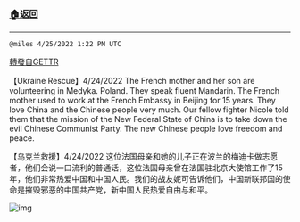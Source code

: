 ###  [:house:返回](README.md)
---


`@miles 4/25/2022 1:22 PM UTC`

[轉發自GETTR](https://gettr.com/post/p170sj3ae04)

【Ukraine Rescue】4/24/2022 The French mother and her son are volunteering in Medyka. Poland. They speak fluent Mandarin. The French mother used to work at the French Embassy in Beijing for 15 years. They love China and the Chinese people very much. Our fellow fighter Nicole told them that the mission of the New Federal State of China is to take down the evil Chinese Communist Party. The new Chinese people love freedom and peace. 

【乌克兰救援】4/24/2022  这位法国母亲和她的儿子正在波兰的梅迪卡做志愿者，他们会说一口流利的普通话，这位法国母亲曾在法国驻北京大使馆工作了15年，他们非常热爱中国和中国人民。我们的战友妮可告诉他们，中国新联邦国的使命是摧毁邪恶的中国共产党，新中国人民热爱自由与和平。

![img](https://media.gettr.com/group38/getter/2022/04/25/13/a85f45b1-c581-ecdc-4a54-850c9e4ba6df/out.jpg)
